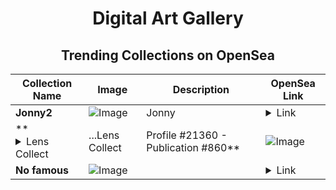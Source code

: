 <div align="center">

# Digital Art Gallery

## Trending Collections on OpenSea

| Collection Name                       | Image                                                                                     | Description                       | OpenSea Link                                                                                          |
|---------------------------------------|-------------------------------------------------------------------------------------------|-----------------------------------|--------------------------------------------------------------------------------------------------------|
| **Jonny2** | ![Image](https://i.seadn.io/s/raw/files/6c5f1d119b3d779a277c9d37c7b8105b.jpg?w=500&auto=format?w=200&auto=format) | Jonny | <details><summary>Link</summary>[Jonny2](https://opensea.io/collection/jonny2-2)</details> |
| **<details><summary>Lens Collect | ...</summary>Lens Collect | Profile #21360 - Publication #860</details>** | ![Image](https://i.seadn.io/s/raw/files/fc50a79d68ee9d614d31b824a2d2a5ef.jpg?w=500&auto=format?w=200&auto=format) |  | <details><summary>Link</summary>[Lens Collect | Profile #21360 - Publication #860](https://opensea.io/collection/lens-collect-profile-21360-publication-860)</details> |
| **No famous** | ![Image](https://i.seadn.io/s/raw/files/a751e33e547cc70b5e3bb4ce9ece460d.gif?w=500&auto=format?w=200&auto=format) |  | <details><summary>Link</summary>[No famous](https://opensea.io/collection/no-famous)</details> |

</div>